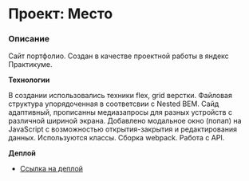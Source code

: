 # Проект: Место

### Описание
Сайт портфолио. Создан в качестве проектной работы в яндекс Практикуме.

**Технологии**

В создании использовались техники flex, grid верстки. Файловая структура упорядоченная 
в соответсвии с Nested BEM. Сайд адаптивный, прописанны медиазапросы для разных устройств
с различной шириной экрана. Добавлено модальное окно (попап) на JavaScript с возможностью
открытия-закрытия и редактирования данных. Используются классы. Сборка webpack. Работа с API.

**Деплой**

* [Ссылка на деплой](https://lethl.github.io/mesto/)